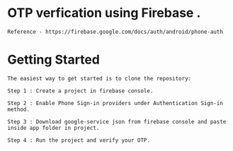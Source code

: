 # OTP verfication using Firebase .
		
	Reference - https://firebase.google.com/docs/auth/android/phone-auth
		
# Getting Started

	The easiest way to get started is to clone the repository:
	
	Step 1 : Create a project in firebase console.
	
	Step 2 : Enable Phone Sign-in providers under Authentication Sign-in method.

	Step 3 : Download google-service json from firebase console and paste inside app folder in project.
	
	Step 4 : Run the project and verify your OTP.
	
